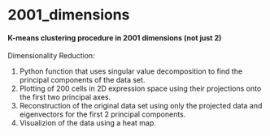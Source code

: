 # 2001_dimensions

#### K-means clustering procedure in 2001 dimensions (not just 2)

Dimensionality Reduction:
1. Python function that uses singular value decomposition to find the principal components of the data set.
2. Plotting of 200 cells in 2D expression space using their projections onto the first two principal axes.
3. Reconstruction of the original data set using only the projected data and eigenvectors for the first 2 principal components. 
4. Visualizion of the data using a heat map. 
